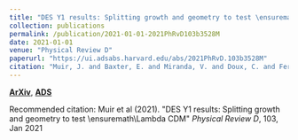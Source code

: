 ```yaml
---
title: "DES Y1 results: Splitting growth and geometry to test \ensuremath\Lambda CDM"
collection: publications
permalink: /publication/2021-01-01-2021PhRvD103b3528M
date: 2021-01-01
venue: "Physical Review D"
paperurl: "https://ui.adsabs.harvard.edu/abs/2021PhRvD.103b3528M"
citation: "Muir, J. and Baxter, E. and Miranda, V. and Doux, C. and Fert'e, A. and Leonard, C.~D. and Huterer, D. and Jain, B. and Lemos, P. and Raveri, M. and Nadathur, S. and Campos, A. and Chen, A. and Dodelson, S. and Elvin-Poole, J. and Lee, S. and Secco, L.~F. and Troxel, M.~A. and Weaverdyck, N. and Zuntz, J. and Brout, D. and Choi, A. and Crocce, M. and Davis, T.~M. and Gruen, D. and Krause, E. and Lidman, C. and MacCrann, N. and Moller, A. and Prat, J. and Ross, A.~J. and Sako, M. and Samuroff, S. and S'anchez, C. and Scolnic, D. and Zhang, B. and Abbott, T.~M.~C. and Aguena, M. and Allam, S. and Annis, J. and Avila, S. and Bacon, D. and Bertin, E. and Bhargava, S. and Bridle, S.~L. and Brooks, D. and Burke, D.~L. and Carnero Rosell, A. and Carrasco Kind, M. and Carretero, J. and Cawthon, R. and Costanzi, M. and da Costa, L.~N. and Pereira, M.~E.~S. and Desai, S. and Diehl, H.~T. and Dietrich, J.~P. and Doel, P. and Estrada, J. and Everett, S. and Evrard, A.~E. and Ferrero, I. and Flaugher, B. and Frieman, J. and Garc'ia-Bellido, J. and Giannantonio, T. and Gruendl, R.~A. and Gschwend, J. and Gutierrez, G. and Hinton, S.~R. and Hollowood, D.~L. and Honscheid, K. and Hoyle, B. and James, D.~J. and Jeltema, T. and Kuehn, K. and Kuropatkin, N. and Lahav, O. and Lima, M. and Maia, M.~A.~G. and Menanteau, F. and Miquel, R. and Morgan, R. and Myles, J. and Palmese, A. and Paz-Chinch'on, F. and Plazas, A.~A. and Romer, A.~K. and Roodman, A. and Sanchez, E. and Scarpine, V. and Serrano, S. and Sevilla-Noarbe, I. and Smith, M. and Suchyta, E. and Swanson, M.~E.~C. and Tarle, G. and Thomas, D. and To, C. and Tucker, D.~L. and Varga, T.~N. and Weller, J. and Wilkinson, R.~D. and DES Collaboration. &quot;DES Y1 results: Splitting growth and geometry to test \ensuremath\Lambda CDM.&quot; <i>Physical Review D</i>, 103, Jan 2021"
---
```


[**ArXiv**](https://arxiv.org/abs/2010.05924), [**ADS**](https://ui.adsabs.harvard.edu/abs/2021PhRvD.103b3528M)

Recommended citation: Muir et al (2021). "DES Y1 results: Splitting growth and geometry to test \ensuremath\Lambda CDM" <i>Physical Review D</i>, 103, Jan 2021
